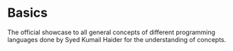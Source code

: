 # Basics
The official showcase to all general concepts of different programming languages done by Syed Kumail Haider for the understanding of concepts.
